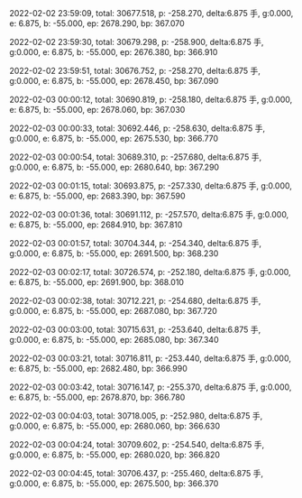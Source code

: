 2022-02-02 23:59:09, total: 30677.518, p: -258.270, delta:6.875 手, g:0.000, e: 6.875, b: -55.000, ep: 2678.290, bp: 367.070

2022-02-02 23:59:30, total: 30679.298, p: -258.900, delta:6.875 手, g:0.000, e: 6.875, b: -55.000, ep: 2676.380, bp: 366.910

2022-02-02 23:59:51, total: 30676.752, p: -258.270, delta:6.875 手, g:0.000, e: 6.875, b: -55.000, ep: 2678.450, bp: 367.090

2022-02-03 00:00:12, total: 30690.819, p: -258.180, delta:6.875 手, g:0.000, e: 6.875, b: -55.000, ep: 2678.060, bp: 367.030

2022-02-03 00:00:33, total: 30692.446, p: -258.630, delta:6.875 手, g:0.000, e: 6.875, b: -55.000, ep: 2675.530, bp: 366.770

2022-02-03 00:00:54, total: 30689.310, p: -257.680, delta:6.875 手, g:0.000, e: 6.875, b: -55.000, ep: 2680.640, bp: 367.290

2022-02-03 00:01:15, total: 30693.875, p: -257.330, delta:6.875 手, g:0.000, e: 6.875, b: -55.000, ep: 2683.390, bp: 367.590

2022-02-03 00:01:36, total: 30691.112, p: -257.570, delta:6.875 手, g:0.000, e: 6.875, b: -55.000, ep: 2684.910, bp: 367.810

2022-02-03 00:01:57, total: 30704.344, p: -254.340, delta:6.875 手, g:0.000, e: 6.875, b: -55.000, ep: 2691.500, bp: 368.230

2022-02-03 00:02:17, total: 30726.574, p: -252.180, delta:6.875 手, g:0.000, e: 6.875, b: -55.000, ep: 2691.900, bp: 368.010

2022-02-03 00:02:38, total: 30712.221, p: -254.680, delta:6.875 手, g:0.000, e: 6.875, b: -55.000, ep: 2687.080, bp: 367.720

2022-02-03 00:03:00, total: 30715.631, p: -253.640, delta:6.875 手, g:0.000, e: 6.875, b: -55.000, ep: 2685.080, bp: 367.340

2022-02-03 00:03:21, total: 30716.811, p: -253.440, delta:6.875 手, g:0.000, e: 6.875, b: -55.000, ep: 2682.480, bp: 366.990

2022-02-03 00:03:42, total: 30716.147, p: -255.370, delta:6.875 手, g:0.000, e: 6.875, b: -55.000, ep: 2678.870, bp: 366.780

2022-02-03 00:04:03, total: 30718.005, p: -252.980, delta:6.875 手, g:0.000, e: 6.875, b: -55.000, ep: 2680.060, bp: 366.630

2022-02-03 00:04:24, total: 30709.602, p: -254.540, delta:6.875 手, g:0.000, e: 6.875, b: -55.000, ep: 2680.020, bp: 366.820

2022-02-03 00:04:45, total: 30706.437, p: -255.460, delta:6.875 手, g:0.000, e: 6.875, b: -55.000, ep: 2675.500, bp: 366.370
